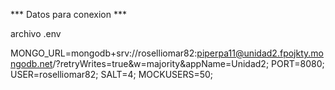 *** Datos para conexion ***

archivo .env

MONGO_URL=mongodb+srv://roselliomar82:piperpa11@unidad2.fpojkty.mongodb.net/?retryWrites=true&w=majority&appName=Unidad2;
PORT=8080;
USER=roselliomar82;
SALT=4;
MOCKUSERS=50;
